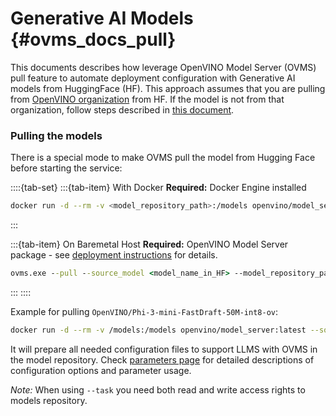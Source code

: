 # Generative AI Models {#ovms_docs_pull}

This documents describes how leverage OpenVINO Model Server (OVMS) pull feature to automate deployment configuration with Generative AI models from HuggingFace (HF). This approach assumes that you are pulling from [OpenVINO organization](https://huggingface.co/OpenVINO) from HF. If the model is not from that organization, follow steps described in [this document](./export_model_script.md).

### Pulling the models

There is a special mode to make OVMS pull the model from Hugging Face before starting the service:

::::{tab-set}
:::{tab-item} With Docker
**Required:** Docker Engine installed

```bash
docker run -d --rm -v <model_repository_path>:/models openvino/model_server:latest --pull --source_model <model_name_in_HF> --model_repository_path /models --model_name <external_model_name> --task <task> [TASK_SPECIFIC_PARAMETERS]
```
:::

:::{tab-item} On Baremetal Host
**Required:** OpenVINO Model Server package - see [deployment instructions](../deploying_server_baremetal.md) for details.

```bat
ovms.exe --pull --source_model <model_name_in_HF> --model_repository_path <model_repository_path> --model_name <external_model_name> --task <task> [TASK_SPECIFIC_PARAMETERS]
```
:::
::::

Example for pulling `OpenVINO/Phi-3-mini-FastDraft-50M-int8-ov`:

```bash
docker run -d --rm -v /models:/models openvino/model_server:latest --source_model "OpenVINO/Phi-3-mini-FastDraft-50M-int8-ov" --model_repository_path /models --model_name Phi-3-mini-FastDraft-50M-int8-ov --task text_generation 
```

It will prepare all needed configuration files to support LLMS with OVMS in the model repository. Check [parameters page](./parameters.md) for detailed descriptions of configuration options and parameter usage.

*Note:*
When using ```--task``` you need both read and write access rights to models repository.
